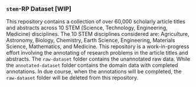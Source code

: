 ### `stem`-RP Dataset [WIP]

This repository contains a collection of over 60,000 scholarly article titles and abstracts across 10 STEM (Science, Technology, Engineering, Medicine) disciplines.
The 10 STEM disciplines considered are: Agriculture, Astronomy, Biology, Chemistry, Earth Science, Engineering, Materials Science, Mathematics, and Medicine.
This repository is a work-in-progress effort involving the annotating of research problems in the article titles and abstracts. The `raw-dataset` folder contains the unannotated raw data. 
While the `annotated-dataset` folder contains the domain data with completed annotations. In due course, when the annotations will be completed, the `raw-dataset` folder will be deleted from this repository.
